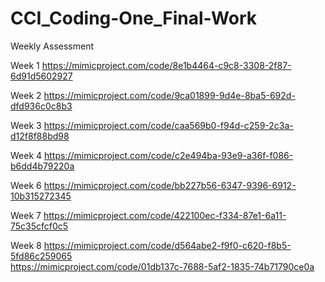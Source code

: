 # CCI_Coding-One_Final-Work

Weekly Assessment

Week 1 https://mimicproject.com/code/8e1b4464-c9c8-3308-2f87-6d91d5602927

Week 2 https://mimicproject.com/code/9ca01899-9d4e-8ba5-692d-dfd936c0c8b3

Week 3 https://mimicproject.com/code/caa569b0-f94d-c259-2c3a-d12f8f88bd98

Week 4 https://mimicproject.com/code/c2e494ba-93e9-a36f-f086-b6dd4b79220a

Week 6 https://mimicproject.com/code/bb227b56-6347-9396-6912-10b315272345

Week 7 https://mimicproject.com/code/422100ec-f334-87e1-6a11-75c35cfcf0c5

Week 8 https://mimicproject.com/code/d564abe2-f9f0-c620-f8b5-5fd86c259065 <br>
       https://mimicproject.com/code/01db137c-7688-5af2-1835-74b71790ce0a

